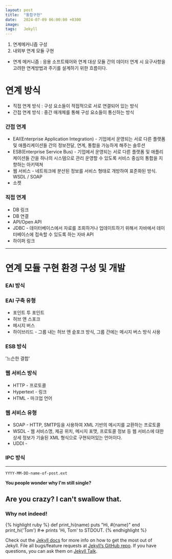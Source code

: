 ```yaml
---
layout: post
title:  "통합구현"
date:   2024-07-09 06:00:00 +0300
image:  
tags:   Jekyll
---
```



1. 연계메커니즘 구성
2. 내외부 연계 모듈 구현


<ul>
  <li>연계  메커니즘 : 응용 소프트웨어와 연계 대상 모듈 간의 데이터 연계 시 요구사항을 고려한 연계방법과 주기를 설계하기 위한 흐름이다.</li>
</ul>


# 연계 방식
<ul>
  <li>직접 연계 방식 : 구성 요소들이 적접적으로 서로 연결되어 있는 방식</li>
  <li>간접 연계 방식 : 중간 매개체를 통해 구성 요소들이 통신하는 방식</li>
</ul>



### 간접 연계
<ul>
  <li>EAI(Enterprise Application Integration) - 기업에서 운영되는 서로 다른 플랫폼 및 애플리케이션들 간의 정보전달, 연계, 통합을 가능하게 해주는 솔루션</li>
  <li>ESB(Enterprise Service Bus) - 기업에서 운영되는 서로 다른 플랫폼 및 애플리케이션들 간을 하나의 시스템으로 관리 운영할 수 있도록 서비스 중심의 통합을 지향하는 아키텍쳐</li>
  <li>웹 서비스 - 네트워크에 분산된 정보를 서비스 형태로 개방하여 표준화된 방식. WSDL / SOAP</li>
  <li>소켓</li>
</ul>

###  직접 연계
<ul>
  <li>DB 링크</li>
  <li>DB 연결</li>
  <li>API/Open API</li>
  <li>JDBC - 데이터베이스에서 자료를 조회하거나 업데이트하기 위해서 자바에서 데이터베이스에 접속할 수 있도록 하는 자바 API</li>
  <li>하이퍼 링크</li>
</ul>




----------------------------------------------------

# 연계 모듈 구현 환경 구성 및 개발

### EAI 방식

### EAI 구축 유형
<ul>
  <li>포인트 투 포인트</li>
  <li>허브 앤 스포크</li>
  <li>메시지 버스</li>
  <li>하이브리드 - 그룹 내는 허브 앤 슽포크 방식, 그룹 간에는 메시지 버스 방식 사용</li>
</ul>

### ESB 방식
'느슨한 결합'

### 웹 서비스 방식

<ul>
  <li>HTTP - 프로토콜</li>
  <li>Hypertext - 링크</li>
  <li>HTML - 마크업 언어</li>
</ul>

### 웹 서비스 유형
* SOAP - HTTP, SMTP등을 사용하여 XML 기반의 메시지를 교환하는 프로토콜
* WSDL - 웹 서비스명, 제공 위치, 메시지 포맷, 프로토콜 정보 등 웹 서비스에 대한 상세 정보가 기술된 XML 형식으로 구현되어있는 언어이다.
* UDDI - 

### IPC 방식













----------------------------------------------------







 `YYYY-MM-DD-name-of-post.ext` 





 __You people wonder why I'm still single?__
## Are you crazy? I can't swallow that.
### Why not indeed!




{% highlight ruby %}
def print_hi(name)
  puts "Hi, #{name}"
end
print_hi('Tom')
#=> prints 'Hi, Tom' to STDOUT.
{% endhighlight %}

Check out the [Jekyll docs][jekyll-docs] for more info on how to get the most out of Jekyll. File all bugs/feature requests at [Jekyll’s GitHub repo][jekyll-gh]. If you have questions, you can ask them on [Jekyll Talk][jekyll-talk].

[jekyll-docs]: https://jekyllrb.com/docs/home
[jekyll-gh]:   https://github.com/jekyll/jekyll
[jekyll-talk]: https://talk.jekyllrb.com/
